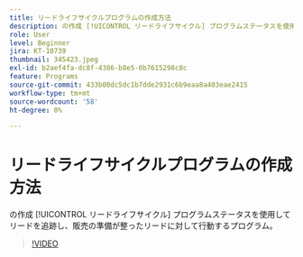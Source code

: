 ```yaml
---
title: リードライフサイクルプログラムの作成方法
description: の作成 [!UICONTROL リードライフサイクル] プログラムステータスを使用してリードを追跡し、販売の準備が整ったリードに対して行動するプログラム。
role: User
level: Beginner
jira: KT-10739
thumbnail: 345423.jpeg
exl-id: b2aef4fa-dc8f-4386-b8e5-0b7615298c8c
feature: Programs
source-git-commit: 433b00dc5dc1b7dde2931c6b9eaa8a403eae2415
workflow-type: tm+mt
source-wordcount: '58'
ht-degree: 0%

---
```


# リードライフサイクルプログラムの作成方法

の作成 [!UICONTROL リードライフサイクル] プログラムステータスを使用してリードを追跡し、販売の準備が整ったリードに対して行動するプログラム。

>[!VIDEO](https://video.tv.adobe.com/v/345423/?quality=12&learn=on)
